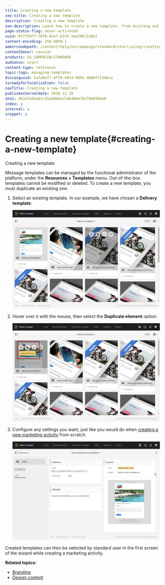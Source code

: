 ```yaml
---
title: Creating a new template
seo-title: Creating a new template
description: Creating a new template
seo-description: Learn how to create a new template, from existing out-of-box activity templates for email, SMS, push notification deliveries, etc.
page-status-flag: never-activated
uuid: 6f775977-78fb-4cef-b376-3aa20b7118a1
content-encoding: ISO-8859-1
aemsrcnodepath: /content/help/en/campaign/standard/start/using/creating-a-new-template
contentOwner: sauviat
products: SG_CAMPAIGN/STANDARD
audience: start
content-type: reference
topic-tags: managing-templates
discoiquuid: 5afa0eff-4ff8-487d-9891-4086ff13b6ce
isreadyforlocalization: false
navTitle: Creating a new template
publishexternaldate: 2018-11-20
sha1: 963a7a54a61c41ab80dec54640b67017848294e0
index: y
internal: n
snippet: y
---
```


# Creating a new template{#creating-a-new-template}

Creating a new template

Message templates can be managed by the functional administrator of the platform, under the **Resources > Templates** menu. Out-of-the-box templates cannot be modified or deleted. To create a new template, you must duplicate an existing one.

1. Select an existing template. In our example, we have chosen a **Delivery template**.

   ![](assets/template_2.png)

1. Hover over it with the mouse, then select the **Duplicate element** option.

   ![](assets/template_3.png)

1. Configure any settings you want, just like you would do when [creating a new marketing activity](../../start/using/marketing-activities.md#creating-a-marketing-activity) from scratch.

   ![](assets/template_4.png)

Created templates can then be selected by standard user in the first screen of the wizard while creating a marketing activity.

**Related topics:**

* [Branding](../../administration/using/branding.md)
* [Design content](../../designing/using/about-email-content-design.md)

